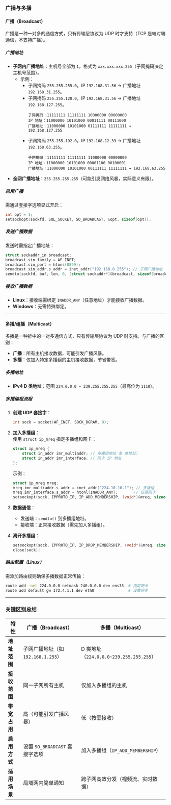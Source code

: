 ### 广播与多播  

#### 广播（Broadcast）  
广播是一种一对多的通信方式，只有传输层协议为 UDP 时才支持（TCP 是端对端通信，不支持广播）。  

##### 广播地址  
- **子网内广播地址**：主机号全部为 `1`，格式为 `xxx.xxx.xxx.255`（子网掩码决定主机号范围）。  
  - 示例：  
    - 子网掩码 `255.255.255.0`，IP `192.168.31.56` → 广播地址 `192.168.31.255`。  
    - 子网掩码 `255.255.128.0`，IP `192.168.31.56` → 广播地址 `192.168.127.255`。  
      ```  
      子网掩码：11111111 11111111 10000000 00000000  
      IP 地址：11000000 10101000 00011111 00111000  
      广播地址：11000000 10101000 01111111 11111111 → 192.168.127.255  
      ```  
    - 子网掩码 `255.255.192.0`，IP `192.168.12.33` → 广播地址 `192.168.63.255`。  
      ```  
      子网掩码：11111111 11111111 11000000 00000000  
      IP 地址：11000000 10101000 00001100 00100001  
      广播地址：11000000 10101000 00111111 11111111 → 192.168.63.255  
      ```  
- **全网广播地址**：`255.255.255.255`（可能引发网络风暴，实际意义有限）。  

##### 启用广播  
需通过套接字选项显式开启：  
```c  
int opt = 1;  
setsockopt(sockfd, SOL_SOCKET, SO_BROADCAST, &opt, sizeof(opt));  
```  

##### 发送广播数据  
发送时需指定广播地址：  
```c  
struct sockaddr_in broadcast;  
broadcast.sin_family = AF_INET;  
broadcast.sin_port = htons(8899);  
broadcast.sin_addr.s_addr = inet_addr("192.168.8.255"); // 子网广播地址  
sendto(sockfd, buf, len, 0, (struct sockaddr*)&broadcast, sizeof(broadcast));  
```  

##### 接收广播数据  
- **Linux**：接收端需绑定 `INADDR_ANY`（任意地址）才能接收广播数据。  
- **Windows**：无需特殊绑定。  

---

#### 多播/组播（Multicast）  
多播是一种折中的一对多通信方式，只有传输层协议为 UDP 时支持。与广播的区别：  
- **广播**：所有主机接收数据，可能引发广播风暴。  
- **多播**：仅加入特定多播组的主机接收数据，节省带宽。  

##### 多播地址  
- **IPv4 D 类地址**：范围 `224.0.0.0 ~ 239.255.255.255`（最高位为 `1110`）。  

##### 多播编程流程  
1. **创建 UDP 套接字**：  
   ```c  
   int sock = socket(AF_INET, SOCK_DGRAM, 0);  
   ```  

2. **加入多播组**：  
   使用 `struct ip_mreq` 指定多播组和网卡：  
   ```c  
   struct ip_mreq {  
       struct in_addr imr_multiaddr; // 多播组地址（D 类地址）  
       struct in_addr imr_interface; // 网卡 IP 地址  
   };  
   ```  
   示例：  
   ```c  
   struct ip_mreq mreq;  
   mreq.imr_multiaddr.s_addr = inet_addr("224.10.10.1"); // 多播组  
   mreq.imr_interface.s_addr = htonl(INADDR_ANY);       // 任意网卡  
   setsockopt(sock, IPPROTO_IP, IP_ADD_MEMBERSHIP, (void*)&mreq, sizeof(mreq));  
   ```  

3. **数据通信**：  
   - 发送端：`sendto()` 到多播组地址。  
   - 接收端：正常接收数据（需先加入多播组）。  

4. **离开多播组**：  
   ```c  
   setsockopt(sock, IPPROTO_IP, IP_DROP_MEMBERSHIP, (void*)&mreq, sizeof(mreq));  
   close(sock);  
   ```  

##### 路由配置（Linux）  
需添加路由规则确保多播数据正常传输：  
```bash  
route add -net 224.0.0.0 netmask 240.0.0.0 dev ens33  # 指定网卡  
route add default gw 172.4.1.1 dev eth0               # 设置网关  
```  

---

### 关键区别总结  
| **特性**       | **广播（Broadcast）**               | **多播（Multicast）**               |  
|----------------|-------------------------------------|-------------------------------------|  
| **地址范围**   | 子网广播地址（如 `192.168.1.255`） | D 类地址（`224.0.0.0~239.255.255.255`） |  
| **接收范围**   | 同一子网所有主机                   | 仅加入多播组的主机                 |  
| **带宽占用**   | 高（可能引发广播风暴）             | 低（按需接收）                     |  
| **启用方式**   | 设置 `SO_BROADCAST` 套接字选项     | 加入多播组（`IP_ADD_MEMBERSHIP`）  |  
| **适用场景**   | 局域网内简单通知                   | 跨子网高效分发（视频流、实时数据） |
